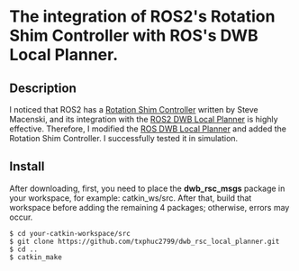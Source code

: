 # The integration of ROS2's Rotation Shim Controller with ROS's DWB Local Planner.

## Description
I noticed that ROS2 has a [Rotation Shim Controller](https://github.com/ros-planning/navigation2/tree/main/nav2_rotation_shim_controller) written by Steve Macenski, and its integration with the [ROS2 DWB Local Planner](https://github.com/ros-planning/navigation2/tree/main/nav2_dwb_controller) is highly effective. Therefore, I modified the [ROS DWB Local Planner](https://github.com/locusrobotics/robot_navigation/tree/noetic/dwb_local_planner) and added the Rotation Shim Controller. I successfully tested it in simulation.
## Install
After downloading, first, you need to place the **dwb_rsc_msgs** package in your workspace, for example: catkin_ws/src. After that, build that workspace before adding the remaining 4 packages; otherwise, errors may occur.
```
$ cd your-catkin-workspace/src
$ git clone https://github.com/txphuc2799/dwb_rsc_local_planner.git
$ cd ..
$ catkin_make
```

